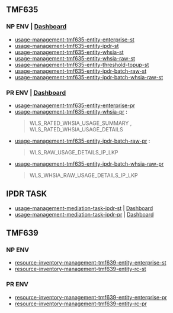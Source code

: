 ## TMF635
### NP ENV | [Dashboard](https://console.cloud.google.com/monitoring/dashboards/builder/2ae9924d-83a8-4064-9efd-d48d08422aa0;duration=PT1H?project=cio-stackdriver-np-b75434&dashboardBuilderState=%257B%2522editModeEnabled%2522:false%257D)
* [usage-management-tmf635-entity-enterprise-st](https://console.cloud.google.com/kubernetes/deployment/northamerica-northeast1/private-na-ne1-001/mediation-usage/usage-management-tmf635-entity-enterprise-st/overview?project=cdo-gke-private-np-1a8686)
* [usage-management-tmf635-entity-ipdr-st](https://console.cloud.google.com/kubernetes/deployment/northamerica-northeast1/private-na-ne1-001/mediation-usage/usage-management-tmf635-entity-ipdr-st/overview?project=cdo-gke-private-np-1a8686)
* [usage-management-tmf635-entity-whsia-st](https://console.cloud.google.com/kubernetes/deployment/northamerica-northeast1/private-na-ne1-001/mediation-usage/usage-management-tmf635-entity-whsia-st/overview?project=cdo-gke-private-np-1a8686)
* [usage-management-tmf635-entity-whsia-raw-st](https://console.cloud.google.com/kubernetes/deployment/northamerica-northeast1/private-na-ne1-001/mediation-usage/usage-management-tmf635-entity-whsia-raw-st/overview?project=cdo-gke-private-np-1a8686)
* [usage-management-tmf635-entity-threshold-topup-st](https://console.cloud.google.com/kubernetes/deployment/northamerica-northeast1/private-na-ne1-001/mediation-usage/usage-management-tmf635-entity-threshold-topup-st/overview?project=cdo-gke-private-np-1a8686)
* [usage-management-tmf635-entity-ipdr-batch-raw-st](https://console.cloud.google.com/kubernetes/deployment/northamerica-northeast1/private-na-ne1-001/mediation-usage/usage-management-tmf635-entity-ipdr-batch-raw-st/overview?project=cdo-gke-private-np-1a8686)
* [usage-management-tmf635-entity-ipdr-batch-whsia-raw-st](https://console.cloud.google.com/kubernetes/deployment/northamerica-northeast1/private-na-ne1-001/mediation-usage/usage-management-tmf635-entity-ipdr-batch-whsia-raw-st/overview?project=cdo-gke-private-np-1a8686)

### PR ENV | [Dashboard](https://console.cloud.google.com/monitoring/dashboards/builder/8b075304-589d-43ca-bd34-7357f2f9cfb4?project=cio-stackdriver-pr-7f46b3&dashboardBuilderState=%257B%2522editModeEnabled%2522:false%257D&timeDomain=1h)
* [usage-management-tmf635-entity-enterprise-pr](https://console.cloud.google.com/kubernetes/deployment/northamerica-northeast1/private-na-ne1-001/mediation-usage/usage-management-tmf635-entity-enterprise-pr/overview?project=cdo-gke-private-pr-7712d7)
* [usage-management-tmf635-entity-whsia-pr](https://console.cloud.google.com/kubernetes/deployment/northamerica-northeast1/private-na-ne1-001/mediation-usage/usage-management-tmf635-entity-whsia-pr/overview?project=cdo-gke-private-pr-7712d7) : 
  > WLS_RATED_WHSIA_USAGE_SUMMARY , WLS_RATED_WHSIA_USAGE_DETAILS
* [usage-management-tmf635-entity-ipdr-batch-raw-pr](https://console.cloud.google.com/kubernetes/deployment/northamerica-northeast1/private-na-ne1-001/mediation-usage/usage-management-tmf635-entity-ipdr-batch-raw-st/overview?project=cdo-gke-private-np-1a8686) :
  > WLS_RAW_USAGE_DETAILS_IP_LKP
* [usage-management-tmf635-entity-ipdr-batch-whsia-raw-pr](https://console.cloud.google.com/kubernetes/deployment/northamerica-northeast1/private-na-ne1-001/mediation-usage/usage-management-tmf635-entity-ipdr-batch-whsia-raw-st/overview?project=cdo-gke-private-np-1a8686)
  > WLS_WHSIA_RAW_USAGE_DETAILS_IP_LKP

## IPDR TASK
* [usage-management-mediation-task-ipdr-st](https://console.cloud.google.com/kubernetes/deployment/northamerica-northeast1/private-na-ne1-001/mediation-usage/usage-management-mediation-task-ipdr-st/overview?project=cdo-gke-private-np-1a8686) | [Dashboard](https://console.cloud.google.com/monitoring/dashboards/builder/229ca107-a71c-4cd6-a8bf-7e25fb1ba493;duration=PT1H?project=cio-stackdriver-np-b75434)
* [usage-management-mediation-task-ipdr-pr](https://console.cloud.google.com/kubernetes/deployment/northamerica-northeast1/private-na-ne1-001/mediation-usage/usage-management-mediation-task-ipdr-pr/overview?project=cdo-gke-private-pr-7712d7) | [Dashboard](https://console.cloud.google.com/monitoring/dashboards/builder/bc4cbfa2-58bd-43a5-bdb6-78b7d341c98a;duration=PT1H?project=cio-stackdriver-pr-7f46b3)


## TMF639
### NP ENV
* [resource-inventory-management-tmf639-entity-enterprise-st](https://console.cloud.google.com/kubernetes/deployment/northamerica-northeast1/private-na-ne1-001/mediation-usage/resource-inventory-management-tmf639-entity-enterprise-st/overview?project=cdo-gke-private-np-1a8686)
* [resource-inventory-management-tmf639-entity-rc-st](https://console.cloud.google.com/kubernetes/deployment/northamerica-northeast1/private-na-ne1-001/mediation-usage/resource-inventory-management-tmf639-entity-rc-st/overview?project=cdo-gke-private-np-1a8686)

### PR ENV
* [resource-inventory-management-tmf639-entity-enterprise-pr](https://console.cloud.google.com/kubernetes/deployment/northamerica-northeast1/private-na-ne1-001/mediation-usage/resource-inventory-management-tmf639-entity-enterprise-pr/overview?project=cdo-gke-private-pr-7712d7)
* [resource-inventory-management-tmf639-entity-rc-pr](https://console.cloud.google.com/kubernetes/deployment/northamerica-northeast1/private-na-ne1-001/mediation-usage/resource-inventory-management-tmf639-entity-rc-pr/overview?project=cdo-gke-private-pr-7712d7)